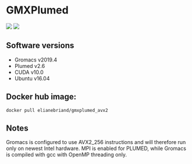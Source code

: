 # GMXPlumed
[![](https://img.shields.io/docker/pulls/elianebriand/gmxplumed_avx2.svg)](https://hub.docker.com/r/elianebriand/gmxplumed_avx2) [![](https://img.shields.io/github/last-commit/elianebriand/gmxplumed.svg)](https://github.com/ElianeBriand/gmxplumed/commits)
 
 

## Software versions
*   Gromacs v2019.4
*   Plumed v2.6
*   CUDA v10.0
*   Ubuntu v16.04

## Docker hub image:

```
docker pull elianebriand/gmxplumed_avx2
```

## Notes
Gromacs is configured to use AVX2_256 instructions and will therefore run only on newest Intel hardware. MPI is enabled for PLUMED, while Gromacs is compiled with gcc with OpenMP threading only.
